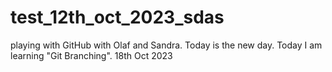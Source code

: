 # test_12th_oct_2023_sdas
playing with GitHub with Olaf and Sandra.
Today is the new day.
Today I am learning "Git Branching". 18th Oct 2023


